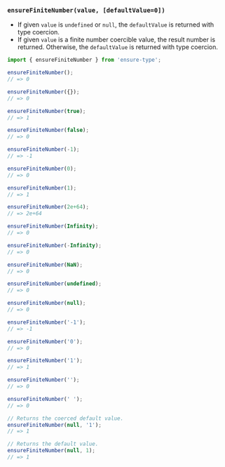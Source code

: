 ### `ensureFiniteNumber(value, [defaultValue=0])`

* If given `value` is `undefined` or `null`, the `defaultValue` is returned with type coercion.
* If given `value` is a finite number coercible value, the result number is returned. Otherwise, the `defaultValue` is returned with type coercion.

```js
import { ensureFiniteNumber } from 'ensure-type';

ensureFiniteNumber();
// => 0

ensureFiniteNumber({});
// => 0

ensureFiniteNumber(true);
// => 1

ensureFiniteNumber(false);
// => 0

ensureFiniteNumber(-1);
// => -1

ensureFiniteNumber(0);
// => 0

ensureFiniteNumber(1);
// => 1

ensureFiniteNumber(2e+64);
// => 2e+64

ensureFiniteNumber(Infinity);
// => 0

ensureFiniteNumber(-Infinity);
// => 0

ensureFiniteNumber(NaN);
// => 0

ensureFiniteNumber(undefined);
// => 0

ensureFiniteNumber(null);
// => 0

ensureFiniteNumber('-1');
// => -1

ensureFiniteNumber('0');
// => 0

ensureFiniteNumber('1');
// => 1

ensureFiniteNumber('');
// => 0

ensureFiniteNumber(' ');
// => 0

// Returns the coerced default value.
ensureFiniteNumber(null, '1');
// => 1

// Returns the default value.
ensureFiniteNumber(null, 1);
// => 1
```
